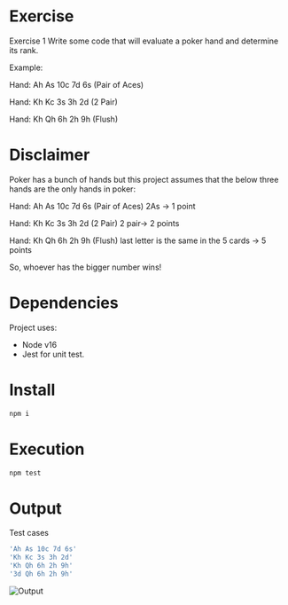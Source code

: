 # Exercise
Exercise 1 Write some code that will evaluate a poker hand and
determine its rank.

Example:

Hand: Ah As 10c 7d 6s (Pair of Aces)

Hand: Kh Kc 3s 3h 2d (2 Pair) 

Hand: Kh Qh 6h 2h 9h (Flush)

# Disclaimer
Poker has a bunch of hands but this project assumes that the below three hands are the only hands in poker:

Hand: Ah As 10c 7d 6s (Pair of Aces) 2As -> 1 point

Hand: Kh Kc 3s 3h 2d (2 Pair) 2 pair-> 2 points

Hand: Kh Qh 6h 2h 9h (Flush) last letter is the same in the 5 cards -> 5 points

So, whoever has the bigger number wins!

# Dependencies
Project uses: 
- Node v16
- Jest for unit test.

# Install
```sh
npm i
```
# Execution
```sh
npm test
```
# Output
Test cases
```sh
'Ah As 10c 7d 6s'
'Kh Kc 3s 3h 2d'
'Kh Qh 6h 2h 9h'
'3d Qh 6h 2h 9h'
```
![Output](output.png)
